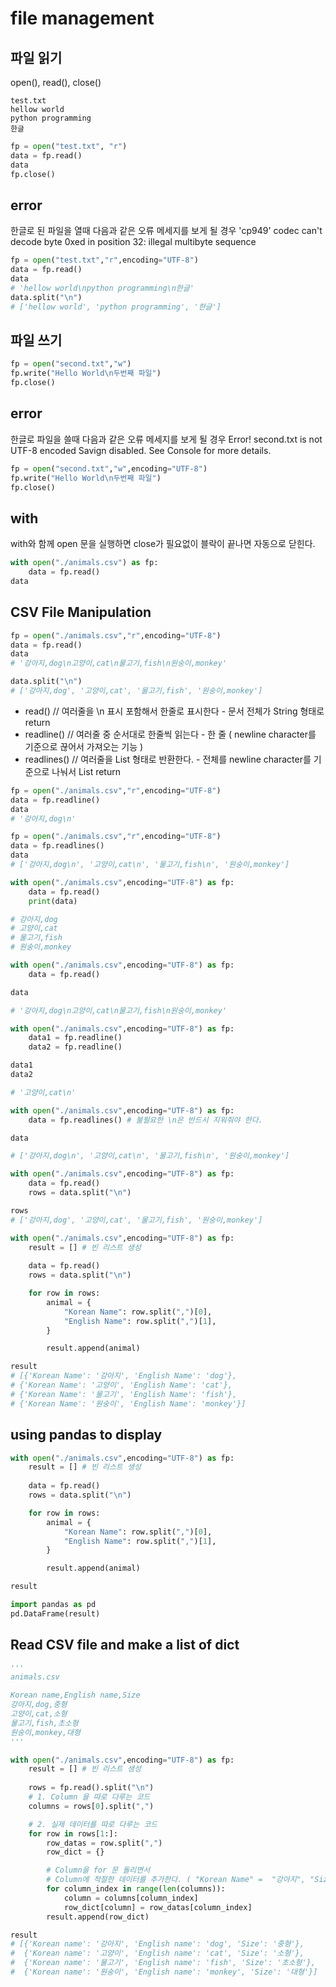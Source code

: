 # file management

## 파일 읽기
open(), read(), close()
```
test.txt
hellow world
python programming
한글
```

```python
fp = open("test.txt", "r")
data = fp.read()
data
fp.close()
```

## error
한글로 된 파일을 열때 다음과 같은 오류 메세지를 보게 될 경우
'cp949' codec can't decode byte 0xed in position 32: illegal multibyte sequence

```python
fp = open("test.txt","r",encoding="UTF-8")
data = fp.read()
data
# 'hellow world\npython programming\n한글'
data.split("\n")
# ['hellow world', 'python programming', '한글']
```


## 파일 쓰기
```python
fp = open("second.txt","w")
fp.write("Hello World\n두번째 파일")
fp.close()
```

## error
한글로 파일을 쓸때 다음과 같은 오류 메세지를 보게 될 경우
Error! second.txt is not UTF-8 encoded
Savign disabled.
See Console for more details.

```python
fp = open("second.txt","w",encoding="UTF-8")
fp.write("Hello World\n두번째 파일")
fp.close()
```

## with
with와 함께 open 문을 실행하면 close가 필요없이 블락이 끝나면 자동으로 닫힌다.
```python 
with open("./animals.csv") as fp:
    data = fp.read()
data
```

## CSV File Manipulation
```python
fp = open("./animals.csv","r",encoding="UTF-8")
data = fp.read()
data
# '강아지,dog\n고양이,cat\n물고기,fish\n원숭이,monkey'

data.split("\n")
# ['강아지,dog', '고양이,cat', '물고기,fish', '원숭이,monkey']
```

* read() // 여러줄을 \n 표시 포함해서 한줄로 표시한다 - 문서 전체가 String 형태로 return
* readline() // 여러줄 중 순서대로 한줄씩 읽는다 - 한 줄 ( newline character를 기준으로 끊어서 가져오는 기능 )
* readlines() // 여러줄을 List 형태로 반환한다. - 전체를 newline character를 기준으로 나눠서 List return
```python
fp = open("./animals.csv","r",encoding="UTF-8")
data = fp.readline()
data
# '강아지,dog\n'
```

```python
fp = open("./animals.csv","r",encoding="UTF-8")
data = fp.readlines()
data
# ['강아지,dog\n', '고양이,cat\n', '물고기,fish\n', '원숭이,monkey']
```
```python
with open("./animals.csv",encoding="UTF-8") as fp:
    data = fp.read()
    print(data)

# 강아지,dog
# 고양이,cat
# 물고기,fish
# 원숭이,monkey

with open("./animals.csv",encoding="UTF-8") as fp:
    data = fp.read()

data

# '강아지,dog\n고양이,cat\n물고기,fish\n원숭이,monkey'

with open("./animals.csv",encoding="UTF-8") as fp:
    data1 = fp.readline()
    data2 = fp.readline()

data1
data2

# '고양이,cat\n'

with open("./animals.csv",encoding="UTF-8") as fp:
    data = fp.readlines() # 불필요한 \n은 반드시 지워줘야 한다.

data

# ['강아지,dog\n', '고양이,cat\n', '물고기,fish\n', '원숭이,monkey']
```


```python
with open("./animals.csv",encoding="UTF-8") as fp:
    data = fp.read()
    rows = data.split("\n")

rows
# ['강아지,dog', '고양이,cat', '물고기,fish', '원숭이,monkey']
```

```python
with open("./animals.csv",encoding="UTF-8") as fp:
    result = [] # 빈 리스트 생성
    
    data = fp.read() 
    rows = data.split("\n")

    for row in rows:
        animal = {
            "Korean Name": row.split(",")[0],
            "English Name": row.split(",")[1],
        }

        result.append(animal)

result
# [{'Korean Name': '강아지', 'English Name': 'dog'},
# {'Korean Name': '고양이', 'English Name': 'cat'},
# {'Korean Name': '물고기', 'English Name': 'fish'},
# {'Korean Name': '원숭이', 'English Name': 'monkey'}]
```

## using pandas to display

```python
with open("./animals.csv",encoding="UTF-8") as fp:
    result = [] # 빈 리스트 생성
    
    data = fp.read() 
    rows = data.split("\n")

    for row in rows:
        animal = {
            "Korean Name": row.split(",")[0],
            "English Name": row.split(",")[1],
        }

        result.append(animal)

result

import pandas as pd
pd.DataFrame(result)


```



## Read CSV file and make a list of dict
```python
'''
animals.csv

Korean name,English name,Size
강아지,dog,중형
고양이,cat,소형
물고기,fish,초소형
원숭이,monkey,대형
'''

with open("./animals.csv",encoding="UTF-8") as fp:
    result = [] # 빈 리스트 생성
    
    rows = fp.read().split("\n")
    # 1. Column 을 따로 다루는 코드
    columns = rows[0].split(",")

    # 2. 실제 데이터를 따로 다루는 코드
    for row in rows[1:]:
        row_datas = row.split(",")
        row_dict = {}

        # Column을 for 문 돌리면서 
        # Column에 적절한 데이터를 추가한다. ( "Korean Name" =  "강아지", "Size => "중형" )
        for column_index in range(len(columns)):
            column = columns[column_index]
            row_dict[column] = row_datas[column_index]
        result.append(row_dict)

result
# [{'Korean name': '강아지', 'English name': 'dog', 'Size': '중형'},
#  {'Korean name': '고양이', 'English name': 'cat', 'Size': '소형'},
#  {'Korean name': '물고기', 'English name': 'fish', 'Size': '초소형'},
#  {'Korean name': '원숭이', 'English name': 'monkey', 'Size': '대형'}]
```


